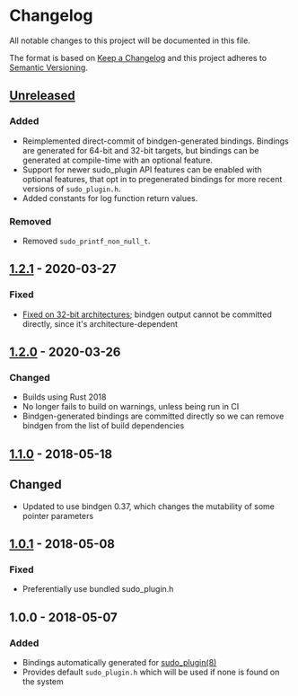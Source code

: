 # Changelog

All notable changes to this project will be documented in this file.

The format is based on [Keep a Changelog](http://keepachangelog.com/en/1.0.0/)
and this project adheres to [Semantic Versioning](http://semver.org/spec/v2.0.0.html).

## [Unreleased]

### Added
- Reimplemented direct-commit of bindgen-generated bindings. Bindings
  are generated for 64-bit and 32-bit targets, but bindings can be
  generated at compile-time with an optional feature.
- Support for newer sudo_plugin API features can be enabled with
  optional features, that opt in to pregenerated bindings for more
  recent versions of `sudo_plugin.h`.
- Added constants for log function return values.

### Removed

- Removed `sudo_printf_non_null_t`.

## [1.2.1] - 2020-03-27

### Fixed

- [Fixed on 32-bit architectures][issue-59]; bindgen output cannot be
  committed directly, since it's architecture-dependent

[issue-59]: https://github.com/square/sudo_pair/issues/59

## [1.2.0] - 2020-03-26

### Changed
- Builds using Rust 2018
- No longer fails to build on warnings, unless being run in CI
- Bindgen-generated bindings are committed directly so we can remove
  bindgen from the list of build dependencies

## [1.1.0] - 2018-05-18

## Changed
- Updated to use bindgen 0.37, which changes the mutability of some pointer parameters

## [1.0.1] - 2018-05-08

### Fixed
- Preferentially use bundled sudo_plugin.h

## 1.0.0 - 2018-05-07

### Added
- Bindings automatically generated for [sudo_plugin(8)](https://www.sudo.ws/man/1.8.22/sudo_plugin.man.html)
- Provides default `sudo_plugin.h` which will be used if none is found on the system

[Unreleased]: https://github.com/square/sudo_pair/compare/sudo_plugin-sys-v1.2.1...master
[1.2.1]:      https://github.com/square/sudo_pair/compare/sudo_plugin-sys-v1.2.0...sudo_plugin-sys-v1.2.1
[1.2.0]:      https://github.com/square/sudo_pair/compare/sudo_plugin-sys-v1.1.0...sudo_plugin-sys-v1.2.0
[1.1.0]:      https://github.com/square/sudo_pair/compare/sudo_plugin-sys-v1.0.1...sudo_plugin-sys-v1.1.0
[1.0.1]:      https://github.com/square/sudo_pair/compare/sudo_plugin-sys-v1.0.0...sudo_plugin-sys-v1.0.1
